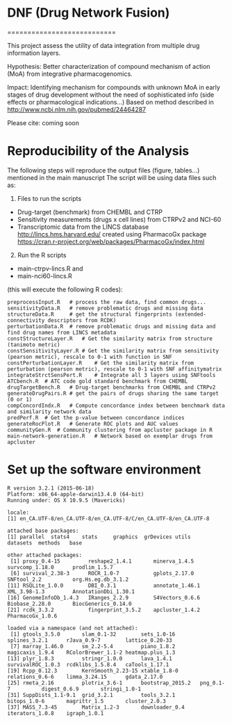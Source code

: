 # DNF (Drug Network Fusion)
===========================

This project assess the utility of data integration from multiple drug information layers.

Hypothesis: Better characterization of compound mechanism of action (MoA) from integrative pharmacogenomics.

Impact: Identifying mechanism for compounds with unknown MoA in early stages of drug development without the need 
of sophisticated info (side effects or pharmacological indications...) 
Based on method described in http://www.ncbi.nlm.nih.gov/pubmed/24464287

Please cite: coming soon

# Reproducibility of the Analysis 

The following steps will reproduce the output files (figure, tables...) mentioned in the main manuscript
The script will be using data files such as:

1. Files to run the scripts 

- Drug-target (benchmark) from CHEMBL and CTRP
- Sensitivity measurements (drugs x cell lines) from CTRPv2 and NCI-60
- Transcriptomic data from the LINCS database http://lincs.hms.harvard.edu/ created using PharmacoGx package https://cran.r-project.org/web/packages/PharmacoGx/index.html

2. Run the R scripts 

* main-ctrpv-lincs.R and 
* main-nci60-lincs.R

(this will execute the following R codes):

```
preprocessInput.R 	# process the raw data, find common drugs...
sensitivityData.R 	# remove problematic drugs and missing data
structureData.R 	# get the structural fingerprints (extended-connectivity descriptors from RCDK)
perturbationData.R 	# remove problematic drugs and missing data and find drug names from LINCS metadata
constStructureLayer.R 	# Get the similarity matrix from structure (tanimoto metric)
constSensitivityLayer.R	# Get the similarity matrix from sensitivity (pearson metric), rescale to 0-1 with function in SNF
constPerturbationLayer.R	# Get the similarity matrix from perturbation (pearson metric), rescale to 0-1 with SNF affinitymatrix
integrateStrctSensPert.R	# Integrate all 3 layers using SNFtools
ATCbench.R	# ATC code gold standard benchmark from CHEMBL
drugTargetBench.R	# Drug-target benchmarks from CHEMBL and CTRPv2
generateDrugPairs.R	# get the pairs of drugs sharing the same target (0 or 1)
compConcordIndx.R	# Compute concordance index between benchmark data and similarity network data
predPerf.R	# Get the p-value between concordance indices
generateRocPlot.R	# Generate ROC plots and AUC values
communityGen.R	# Community clustering from apcluster package in R
main-network-generation.R	# Network based on exemplar drugs from apcluster

```

# Set up the software environment

```
R version 3.2.1 (2015-06-18)
Platform: x86_64-apple-darwin13.4.0 (64-bit)
Running under: OS X 10.9.5 (Mavericks)

locale:
[1] en_CA.UTF-8/en_CA.UTF-8/en_CA.UTF-8/C/en_CA.UTF-8/en_CA.UTF-8

attached base packages:
[1] parallel  stats4    stats     graphics  grDevices utils     datasets  methods   base     

other attached packages:
 [1] proxy_0.4-15         reshape2_1.4.1       minerva_1.4.5        survcomp_1.18.0      prodlim_1.5.7       
 [6] survival_2.38-3      ROCR_1.0-7           gplots_2.17.0        SNFtool_2.2          org.Hs.eg.db_3.1.2  
[11] RSQLite_1.0.0        DBI_0.3.1            annotate_1.46.1      XML_3.98-1.3         AnnotationDbi_1.30.1
[16] GenomeInfoDb_1.4.3   IRanges_2.2.9        S4Vectors_0.6.6      Biobase_2.28.0       BiocGenerics_0.14.0 
[21] rcdk_3.3.2           fingerprint_3.5.2    apcluster_1.4.2      PharmacoGx_1.0.6    

loaded via a namespace (and not attached):
 [1] gtools_3.5.0       slam_0.1-32        sets_1.0-16        splines_3.2.1      rJava_0.9-7        lattice_0.20-33   
 [7] marray_1.46.0      sm_2.2-5.4         piano_1.8.2        magicaxis_1.9.4    RColorBrewer_1.1-2 heatmap.plus_1.3  
[13] plyr_1.8.3         stringr_1.0.0      lava_1.4.1         survivalROC_1.0.3  rcdklibs_1.5.8.4   caTools_1.17.1    
[19] Rcpp_0.12.3        KernSmooth_2.23-15 xtable_1.8-0       relations_0.6-6    limma_3.24.15      gdata_2.17.0      
[25] rmeta_2.16         plotrix_3.6-1      bootstrap_2015.2   png_0.1-7          digest_0.6.9       stringi_1.0-1     
[31] SuppDists_1.1-9.1  grid_3.2.1         tools_3.2.1        bitops_1.0-6       magrittr_1.5       cluster_2.0.3     
[37] MASS_7.3-45        Matrix_1.2-3       downloader_0.4     iterators_1.0.8    igraph_1.0.1 

```